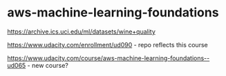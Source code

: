 # aws-machine-learning-foundations

https://archive.ics.uci.edu/ml/datasets/wine+quality

https://www.udacity.com/enrollment/ud090 - repo reflects this course

https://www.udacity.com/course/aws-machine-learning-foundations--ud065 - new course?
